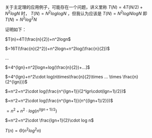 关于主定理的应用例子，可能存在一个问题，讲义里称 $T(N)=4T(N/2)+N^2logN$ 时， $T(N)=N^2 log log N$ ，但我认为应该是 $T(N)=N^2 log N log N$ 即 $T(N)=N^2 log^2 N$

证明如下：

$T(n)=4T(\frac{n}{2})+n^2logn$

$=16T(\frac{n}{2^2})+n^2logn+n^2log(\frac{n}{2})$

$...$

$=4^{lgn}+n^2[logn+log(\frac{n}{2})+...]$

$=4^{lgn}+n^2\cdot log(n\times\frac{n}{2}\times ... \times \frac{n}{2^{lgn}})$

$=n^2+n^2\cdot log(\frac{n^{lgn+1}}{2^lgn\cdot(lgn+1)/2})$

$=n^2+n^2\cdot log(\frac{n^{lgn+1}}{n^{(lgn+1)/2}})$

$=n^2+n^2\cdot log(n^{(lgn+1)/2})$

$=n^2+n^2\cdot \frac{lgn+1}{2}\cdot log n$

$T(n)=\Theta(n^2log^2n)$
